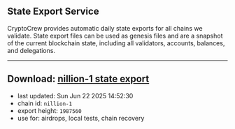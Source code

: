 ## State Export Service
CryptoCrew provides automatic daily state exports for all chains we validate. State export files can be used as genesis files and are a snapshot of the current blockchain state, including all validators, accounts, balances, and delegations.

---
**Download: [nillion-1 state export](https://ccv-s3.nbg1.your-objectstorage.com/SERVICE/nillion/nillion-1_export_1987560.json)**
---

- last updated: Sun Jun 22 2025 14:52:30
- chain id: `nillion-1`
- export height: `1987560`
- use for: airdrops, local tests, chain recovery
